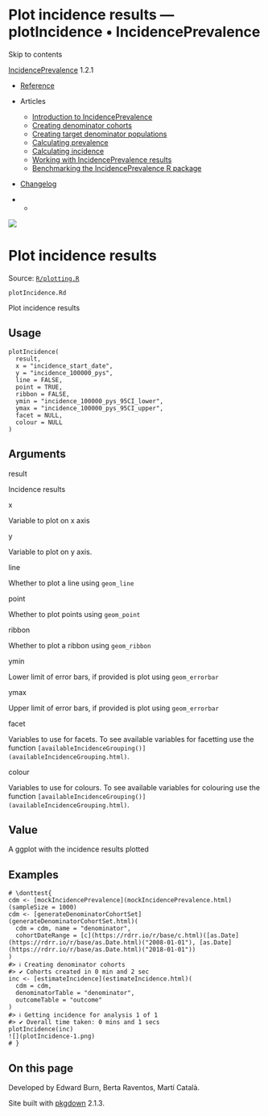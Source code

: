 # Plot incidence results — plotIncidence • IncidencePrevalence

Skip to contents

[IncidencePrevalence](../index.html) 1.2.1

  * [Reference](../reference/index.html)
  * Articles
    * [Introduction to IncidencePrevalence](../articles/a01_Introduction_to_IncidencePrevalence.html)
    * [Creating denominator cohorts](../articles/a02_Creating_denominator_populations.html)
    * [Creating target denominator populations](../articles/a03_Creating_target_denominator_populations.html)
    * [Calculating prevalence](../articles/a04_Calculating_prevalence.html)
    * [Calculating incidence](../articles/a05_Calculating_incidence.html)
    * [Working with IncidencePrevalence results](../articles/a06_Working_with_IncidencePrevalence_Results.html)
    * [Benchmarking the IncidencePrevalence R package](../articles/a07_benchmark.html)
  * [Changelog](../news/index.html)


  *   * [](https://github.com/darwin-eu/IncidencePrevalence/)



![](../logo.png)

# Plot incidence results

Source: [`R/plotting.R`](https://github.com/darwin-eu/IncidencePrevalence/blob/v1.2.1/R/plotting.R)

`plotIncidence.Rd`

Plot incidence results

## Usage
    
    
    plotIncidence(
      result,
      x = "incidence_start_date",
      y = "incidence_100000_pys",
      line = FALSE,
      point = TRUE,
      ribbon = FALSE,
      ymin = "incidence_100000_pys_95CI_lower",
      ymax = "incidence_100000_pys_95CI_upper",
      facet = NULL,
      colour = NULL
    )

## Arguments

result
    

Incidence results

x
    

Variable to plot on x axis

y
    

Variable to plot on y axis.

line
    

Whether to plot a line using `geom_line`

point
    

Whether to plot points using `geom_point`

ribbon
    

Whether to plot a ribbon using `geom_ribbon`

ymin
    

Lower limit of error bars, if provided is plot using `geom_errorbar`

ymax
    

Upper limit of error bars, if provided is plot using `geom_errorbar`

facet
    

Variables to use for facets. To see available variables for facetting use the function `[availableIncidenceGrouping()](availableIncidenceGrouping.html)`.

colour
    

Variables to use for colours. To see available variables for colouring use the function `[availableIncidenceGrouping()](availableIncidenceGrouping.html)`.

## Value

A ggplot with the incidence results plotted

## Examples
    
    
    # \donttest{
    cdm <- [mockIncidencePrevalence](mockIncidencePrevalence.html)(sampleSize = 1000)
    cdm <- [generateDenominatorCohortSet](generateDenominatorCohortSet.html)(
      cdm = cdm, name = "denominator",
      cohortDateRange = [c](https://rdrr.io/r/base/c.html)([as.Date](https://rdrr.io/r/base/as.Date.html)("2008-01-01"), [as.Date](https://rdrr.io/r/base/as.Date.html)("2018-01-01"))
    )
    #> ℹ Creating denominator cohorts
    #> ✔ Cohorts created in 0 min and 2 sec
    inc <- [estimateIncidence](estimateIncidence.html)(
      cdm = cdm,
      denominatorTable = "denominator",
      outcomeTable = "outcome"
    )
    #> ℹ Getting incidence for analysis 1 of 1
    #> ✔ Overall time taken: 0 mins and 1 secs
    plotIncidence(inc)
    ![](plotIncidence-1.png)
    # }
    

## On this page

Developed by Edward Burn, Berta Raventos, Martí Català.

Site built with [pkgdown](https://pkgdown.r-lib.org/) 2.1.3.
